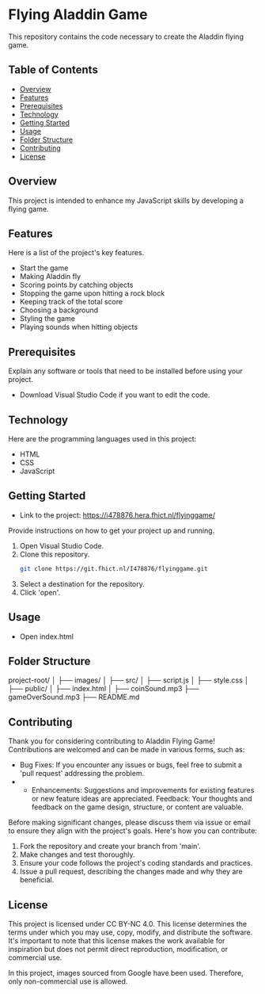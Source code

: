 # Flying Aladdin Game

This repository contains the code necessary to create the Aladdin flying game.

## Table of Contents

- [Overview](#overview)
- [Features](#features)
- [Prerequisites](#prerequisites)
- [Technology](#Technology)
- [Getting Started](#getting-started)
- [Usage](#usage)
- [Folder Structure](#folder-structure)
- [Contributing](#contributing)
- [License](#license)

## Overview

This project is intended to enhance my JavaScript skills by developing a flying game.

## Features

Here is a list of the project's key features.

- Start the game
- Making Aladdin fly
- Scoring points by catching objects
- Stopping the game upon hitting a rock block
- Keeping track of the total score
- Choosing a background
- Styling the game
- Playing sounds when hitting objects

## Prerequisites

Explain any software or tools that need to be installed before using your project.

- Download Visual Studio Code if you want to edit the code.

## Technology

Here are the programming languages used in this project:

- HTML
- CSS
- JavaScript

## Getting Started

-  Link to the project: https://i478876.hera.fhict.nl/flyinggame/ 

Provide instructions on how to get your project up and running.

1. Open Visual Studio Code.
2. Clone this repository.
   ```bash
   git clone https://git.fhict.nl/I478876/flyinggame.git 
3. Select a destination for the repository.
4. Click 'open'.

## Usage

- Open index.html

## Folder Structure

project-root/
│
├── images/
│
├── src/
│   ├── script.js
│   ├── style.css
│
├── public/
│   ├── index.html
│
├── coinSound.mp3
├── gameOverSound.mp3
├── README.md

## Contributing

Thank you for considering contributing to Aladdin Flying Game! Contributions are welcomed and can be made in various forms, such as:

- Bug Fixes: If you encounter any issues or bugs, feel free to submit a 'pull request' addressing the problem.
- - Enhancements: Suggestions and improvements for existing features or new feature ideas are appreciated.
Feedback: Your thoughts and feedback on the game design, structure, or content are valuable.

Before making significant changes, please discuss them via issue or email to ensure they align with the project's goals. Here's how you can contribute:

1. Fork the repository and create your branch from 'main'.
2. Make changes and test thoroughly.
3. Ensure your code follows the project's coding standards and practices.
4. Issue a pull request, describing the changes made and why they are beneficial.

## License

This project is licensed under CC BY-NC 4.0. This license determines the terms under which you may use, copy, modify, and distribute the software. It's important to note that this license makes the work available for inspiration but does not permit direct reproduction, modification, or commercial use.

In this project, images sourced from Google have been used. Therefore, only non-commercial use is allowed.